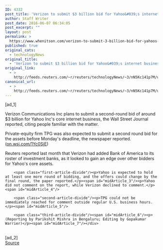 ```yaml
---
ID: 4332
post_title: 'Verizon to submit $3 billion bid for Yahoo&#039;s internet business: WSJ'
author: Staff Writer
post_date: 2016-06-07 06:34:05
post_excerpt: ""
layout: post
permalink: >
  https://www.whenitson.com/verizon-to-submit-3-billion-bid-for-yahoos-internet-business-wsj/
published: true
original_cats:
  - technologyNews
original_title:
  - 'Verizon to submit $3 billion bid for Yahoo&#039;s internet business: WSJ'
original_link:
  - >
    http://feeds.reuters.com/~r/reuters/technologyNews/~3/nN5Kc141p7M/us-yahoo-m-a-verizon-idUSKCN0YT06G
canonical_url:
  - >
    http://feeds.reuters.com/~r/reuters/technologyNews/~3/nN5Kc141p7M/us-yahoo-m-a-verizon-idUSKCN0YT06G
---
```

 [ad_1]
<br><div id="articleText">
<span id="midArticle_start"/>

<span class="focusParagraph" readability="5"><p><span class="articleLocatio&lt;/span&gt;n">Verizon Communications Inc plans to submit a second-round bid of around $3 billion for Yahoo Inc's core internet business, the Wall Street Journal reported, citing people familiar with the matter.</span></p></span><span id="midArticle_0"/><p>Private-equity firm TPG was also expected to submit a second round bid for the assets before Monday's deadline, the newspaper reported. (<a href="http://on.wsj.com/1Yc0SjE">on.wsj.com/1Yc0SjE</a>)</p><span id="midArticle_1"/><p>Reuters reported last month that Verizon had added Bank of America to its roster of investment banks, as it looked to gain an edge over other bidders for Yahoo's core assets.</p><span id="midArticle_2"/>
        
        <span class="first-article-divide"/><p>Yahoo is expected to hold at least one more round of bidding, and the offers could change by the final round, the paper reported.</p><span id="midArticle_3"/><p>Yahoo did not comment on the report, while Verizon declined to comment.</p><span id="midArticle_4"/>
        
        <span class="second-article-divide"/><p>TPG could not be immediately reached for comment outside regular U.S. business hours.</p><span id="midArticle_5"/>
        
        <span class="third-article-divide"/><span id="midArticle_6"/><p> (Reporting by Parikshit Mishra in Bengaluru; Editing by Gopakumar Warrier)</p><span id="midArticle_7"/></div>
<br>[ad_2]
<br><a href="http://feeds.reuters.com/~r/reuters/technologyNews/~3/nN5Kc141p7M/us-yahoo-m-a-verizon-idUSKCN0YT06G">Source </a>